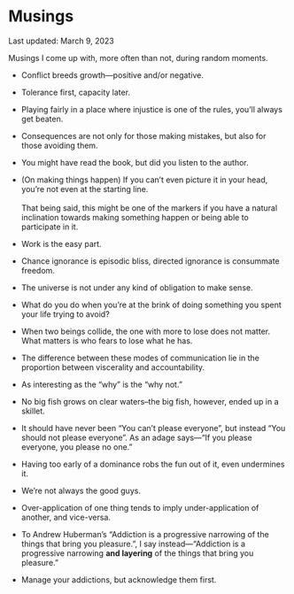 Musings
=======

<div class="center">Last updated: March 9, 2023</div>

Musings I come up with, more often than not, during random moments.

- Conflict breeds growth—positive and/or negative.<br>


- Tolerance first, capacity later.<br>


- Playing fairly in a place where injustice is one of the rules, you’ll always
  get beaten.<br>


- Consequences are not only for those making mistakes, but also for those
  avoiding them.<br>


- You might have read the book, but did you listen to the author.<br>


- (On making things happen) If you can’t even picture it in your head, you’re
  not even at the starting line.<br><br>That being said, this might be one of
  the markers if you have a natural inclination towards making something happen
  or being able to participate in it.


- Work is the easy part.<br>


- Chance ignorance is episodic bliss, directed ignorance is consummate freedom.<br>


- The universe is not under any kind of obligation to make sense.<br>


- What do you do when you’re at the brink of doing something you spent your life
  trying to avoid?<br>


- When two beings collide, the one with more to lose does not matter. What
  matters is who fears to lose what he has.<br>


- The difference between these modes of communication lie in the proportion
  between viscerality and accountability.<br>


- As interesting as the “why” is the “why not.”<br>


- No big fish grows on clear waters–the big fish, however, ended up in a skillet.


- It should have never been “You can’t please everyone”, but instead “You should
  not please everyone”. As an adage says—“If you please everyone, you please no one.”


- Having too early of a dominance robs the fun out of it, even undermines it.


- We’re not always the good guys.


- Over-application of one thing tends to imply under-application of another, and
  vice-versa.


- To Andrew Huberman’s “Addiction is a progressive narrowing of the things that
  bring you pleasure.”, I say instead—“Addiction is a progressive narrowing
  **and layering** of the things that bring you pleasure.”


- Manage your addictions, but acknowledge them first.
